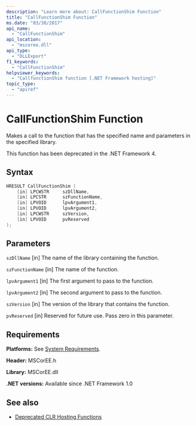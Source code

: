 ```yaml
---
description: "Learn more about: CallFunctionShim Function"
title: "CallFunctionShim Function"
ms.date: "03/30/2017"
api_name:
  - "CallFunctionShim"
api_location:
  - "mscoree.dll"
api_type:
  - "DLLExport"
f1_keywords:
  - "CallFunctionShim"
helpviewer_keywords:
  - "CallfunctionShim function [.NET Framework hosting]"
topic_type:
  - "apiref"
---
```

# CallFunctionShim Function

Makes a call to the function that has the specified name and parameters in the specified library.

 This function has been deprecated in the .NET Framework 4.

## Syntax

```cpp
HRESULT CallFunctionShim (
    [in] LPCWSTR     szDllName,
    [in] LPCSTR      szFunctionName,
    [in] LPVOID      lpvArgument1,
    [in] LPVOID      lpvArgument2,
    [in] LPCWSTR     szVersion,
    [in] LPVOID      pvReserved
);
```

## Parameters

 `szDllName`
 [in] The name of the library containing the function.

 `szFunctionName`
 [in] The name of the function.

 `lpvArgument1`
 [in] The first argument to pass to the function.

 `lpvArgument2`
 [in] The second argument to pass to the function.

 `szVersion`
 [in] The version of the library that contains the function.

 `pvReserved`
 [in] Reserved for future use. Pass zero in this parameter.

## Requirements

 **Platforms:** See [System Requirements](../../../framework/get-started/system-requirements.md).

 **Header:** MSCorEE.h

 **Library:** MSCorEE.dll

 **.NET versions:** Available since .NET Framework 1.0

## See also

- [Deprecated CLR Hosting Functions](deprecated-clr-hosting-functions.md)

